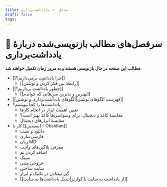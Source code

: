```yaml
---
title: مدخل  × یادداشت‌برداری
draft: false
tags:
---
```

# 🧨 سرفصل‌های مطالب بازنویسی‌شده دربارهٔ یادداشت‌برداری

**مطالب این صفحه در حال بازنویسی هستند و به مرور زمان تکمیل خواهند شد.**

-  [[چرا یادداشت برمی‌داریم؟]]
	- [[رابطهٔ بین فکر کردن و نوشتن]]
- [[چطور یادداشت برداریم؟]]
	- [[بهترین و بدترین متن‌هایی که خواندم]]
- [[فهرست الگوهای نوشتن|الگوهای یادداشت‌برداری و نوشتن]]
- یادداشت‌ها را کجا بنویسم؟
	- تعیین اهمیت ابزار در انجام کارها
	- مقایسهٔ کاغذ و دیجیتال. برای وسواسی‌ها کاغذ بهتر است؟
	- مقایسهٔ ابزارهای دیجیتال
- کار با [[ابسیدین - Obsidian]]
	- دانلود و نصب
	- فارسی‌سازی
	- زبان MD
	- معرفی پلاگین‌های واجب
	- اضافه کردن تم
	- سینک
	- خروجی متنی
	- سایت ساختن
	- گیر نیفتادن در تکنیک و ابزار
	- [[از یادداشت به سایت با کوارتز|تبدیل یادداشت‌ها به سایت]]